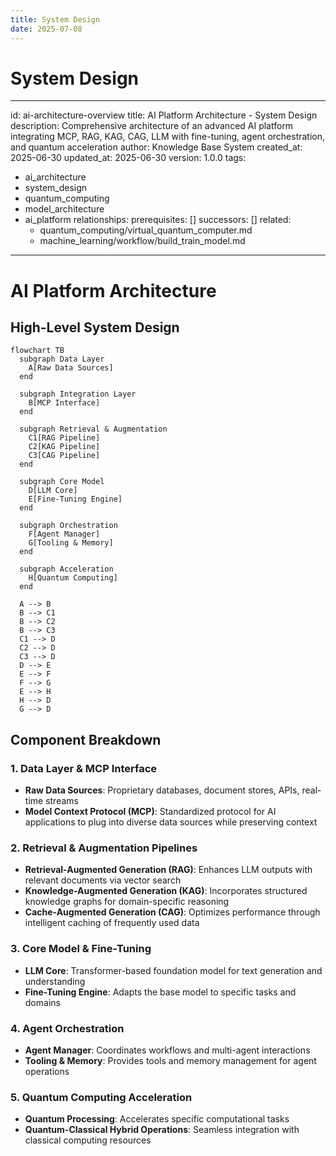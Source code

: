 ```yaml
---
title: System Design
date: 2025-07-08
---
```


# System Design

---
id: ai-architecture-overview
title: AI Platform Architecture - System Design
description: Comprehensive architecture of an advanced AI platform integrating MCP,
  RAG, KAG, CAG, LLM with fine-tuning, agent orchestration, and quantum acceleration
author: Knowledge Base System
created_at: 2025-06-30
updated_at: 2025-06-30
version: 1.0.0
tags:
- ai_architecture
- system_design
- quantum_computing
- model_architecture
- ai_platform
relationships:
  prerequisites: []
  successors: []
  related:
  - quantum_computing/virtual_quantum_computer.md
  - machine_learning/workflow/build_train_model.md
---

# AI Platform Architecture

## High-Level System Design

```mermaid
flowchart TB
  subgraph Data Layer
    A[Raw Data Sources]
  end

  subgraph Integration Layer
    B[MCP Interface]
  end

  subgraph Retrieval & Augmentation
    C1[RAG Pipeline]
    C2[KAG Pipeline]
    C3[CAG Pipeline]
  end

  subgraph Core Model
    D[LLM Core]
    E[Fine-Tuning Engine]
  end

  subgraph Orchestration
    F[Agent Manager]
    G[Tooling & Memory]
  end

  subgraph Acceleration
    H[Quantum Computing]
  end

  A --> B
  B --> C1
  B --> C2
  B --> C3
  C1 --> D
  C2 --> D
  C3 --> D
  D --> E
  E --> F
  F --> G
  E --> H
  H --> D
  G --> D
```

## Component Breakdown

### 1. Data Layer & MCP Interface
- **Raw Data Sources**: Proprietary databases, document stores, APIs, real-time streams
- **Model Context Protocol (MCP)**: Standardized protocol for AI applications to plug into diverse data sources while preserving context

### 2. Retrieval & Augmentation Pipelines
- **Retrieval-Augmented Generation (RAG)**: Enhances LLM outputs with relevant documents via vector search
- **Knowledge-Augmented Generation (KAG)**: Incorporates structured knowledge graphs for domain-specific reasoning
- **Cache-Augmented Generation (CAG)**: Optimizes performance through intelligent caching of frequently used data

### 3. Core Model & Fine-Tuning
- **LLM Core**: Transformer-based foundation model for text generation and understanding
- **Fine-Tuning Engine**: Adapts the base model to specific tasks and domains

### 4. Agent Orchestration
- **Agent Manager**: Coordinates workflows and multi-agent interactions
- **Tooling & Memory**: Provides tools and memory management for agent operations

### 5. Quantum Computing Acceleration
- **Quantum Processing**: Accelerates specific computational tasks
- **Quantum-Classical Hybrid Operations**: Seamless integration with classical computing resources

